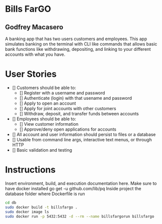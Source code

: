 # Bills FarGO
## Godfrey Macasero
A banking app that has two users customers and employees. 
This app simulates banking on the terminal with CLI like commands that allows basic bank functions like withdrawing, depositing, and linking to your different accounts with what you have.

# User Stories
- [] Customers should be able to:
    - [] Register with a username and password
    - [] Authenticate (login) with that usename and password
    - [] Apply to open an account
    - [] Apply for joint accounts with other customers
    - [] Withdraw, deposit, and transfer funds between accounts
- [] Employees should be able to:
    - [] View customer information
    - [] Approve/deny open applications for accounts
- [] All account and user information should persist to files or a database
- [] Usable from command line args, interactive text menus, or through HTTP
- [] Basic validation and testing


# Instructions
Insert environment, build, and execution documentation here.
Make sure to have docker installed
go get -u github.com/lib/pq
Inside project the database folder where Dockerfile is run
```bash
cd db
sudo docker build -t billsfargo .
sudo docker image ls
sudo docker run -p 5432:5432 -d --rm --name billsfargorun billsfargo
```
